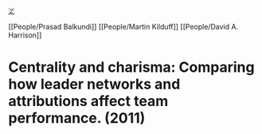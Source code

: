 [🇿](zotero://select/groups/5641742/items/AHGPMD7N)

[[People/Prasad Balkundi]] [[People/Martin Kilduff]] [[People/David A. Harrison]] 
# Centrality and charisma: Comparing how leader networks and attributions affect team performance. (2011)

